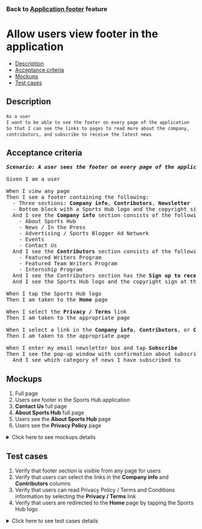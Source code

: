 ### Back to [Application footer](../../) feature

# Allow users view footer in the application

- [Description](#description)
- [Acceptance criteria](#acceptance-criteria)
- [Mockups](#mockups)
- [Test cases](#test-cases)

## Description

    As a user
    I want to be able to see the footer on every page of the application
    So that I can see the links to pages to read more about the company, contributors, and subscribe to receive the latest news

## Acceptance criteria

<pre>
<b><i>Scenario: A user sees the footer on every page of the application</i></b>

Given I am a user

When I view any page
Then I see a footer containing the following:
  - Three sections: <b>Company info</b>, <b>Contributors</b>, <b>Newsletter</b>
  - Bottom block with a Sports Hub logo and the copyright sign at the left and the link to the Privacy / Terms page
  And I see the <b>Company info</b> section consists of the following links:
    - About Sports Hub
    - News / In the Press
    - Advertising / Sports Blogger Ad Network
    - Events
    - Contact Us
  And I see the <b>Contributors</b> section consists of the following links:
    - Featured Writers Program
    - Featured Team Writers Program
    - Internship Program
  And I see the Contributors section has the <b>Sign up to receive the latest sports news</b> option containing the input for the email address followed by the <b>Subscribe</b> button
  And I see the Sports Hub logo and the copyright sign at the left and the <b>Privacy / Terms</b> link at the right of bottom section

When I tap the Sports Hub logo
Then I am taken to the <b>Home</b> page

When I select the <b>Privacy / Terms</b> link
Then I am taken to the appropriate page

When I select a link in the <b>Company info</b>, <b>Contributors</b>, or <b>Copyright</b> section
Then I am taken to the appropriate page

When I enter my email newsletter box and tap <b>Subscribe</b>
Then I see the pop-up window with confirmation about subscription
  And I see which category of news I have subscribed to
</pre>

## Mockups

1. Full page
2. Users see footer in the Sports Hub application
3. <b>Contact Us</b> full page
4. <b>About Sports Hub</b> full page
5. Users see the <b>About Sports Hub</b> page
6. Users see the <b>Privacy Policy</b> page

<details>
  <summary>Click here to see mockups details</summary>

**1. Full page:**

![Full page](/products/sports_hub_portal/mobile_application_features/application_footer/images/footer.png)

**2. Users see footer in the Sports Hub application:**

![Users see footer in the Sports Hub application](/products/sports_hub_portal/mobile_application_features/application_footer/images/application_footer.png)

**3. Contact Us full page:**

![Contact Us full page](/products/sports_hub_portal/mobile_application_features/application_footer/images/contact_us.png)

**4. About Sports Hub full page:**

![About Sports Hub full page](/products/sports_hub_portal/mobile_application_features/application_footer/images/about_sports_hub.png)

**5. Users see the About Sports Hub page:**

![Users see the About Sports Hub page](/products/sports_hub_portal/mobile_application_features/application_footer/images/application_about_sports_hub.png)

**6. Users see the Privacy Policy page:**

![Users see the Privacy Policy page](/products/sports_hub_portal/mobile_application_features/application_footer/images/application_privacy_policy.png)

</details>

## Test cases

1. Verify that footer section is visible from any page for users
2. Verify that users can select the links in the <b>Company info</b> and <b>Contributors</b> columns
3. Verify that users can read Privacy Policy / Terms and Conditions information by selecting the <b>Privacy / Terms</b> link
4. Verify that users are redirected to the <b>Home</b> page by tapping the Sports Hub logo

<details>
  <summary>Click here to see test cases details</summary>

### **#1. Verify that footer section is visible from any page for users**

|Preconditions|Steps|Expected result
--------------|-----|----------
||1) Browse through different pages|1) The footer section is present on every page|

### **#2. Verify that users can select the links in the Company info and Contributors columns**

|Preconditions|Steps|Expected result
--------------|-----|----------
||1) Go to the footer</br>2) In the <b>Company info</b> and <b>Contributors</b> columns, select the links one by one|2) Links show appropriate info or redirect to appropriate pages|

### **#3. Verify that users can read Privacy Policy / Terms and Conditions information by selecting the Privacy / Terms link**

|Preconditions|Steps|Expected result
--------------|-----|----------
||1) Go to the footer</br>2) Select the <b>Privacy</b> link</br>3) Select the <b>Terms</b> link|2) The <b>Privacy Policy</b> page opens</br>3) The <b>Terms and Conditions</b> page opens|

### **#4. Verify that users are redirected to the Home page by tapping the Sports Hub logo**

|Preconditions|Steps|Expected result
--------------|-----|----------
||1) Go to any page except <b>Home</b></br>2) Go to the footer</br>3) Tap the <b>Sports Hub</b> logo|3) The user is redirected to the home page|
</details>

